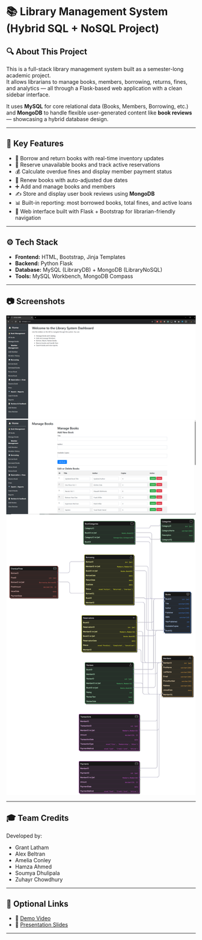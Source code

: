 # 📚 Library Management System (Hybrid SQL + NoSQL Project)

## 🔍 About This Project

This is a full-stack library management system built as a semester-long academic project.  
It allows librarians to manage books, members, borrowing, returns, fines, and analytics — all through a Flask-based web application with a clean sidebar interface.

It uses **MySQL** for core relational data (Books, Members, Borrowing, etc.) and **MongoDB** to handle flexible user-generated content like **book reviews** — showcasing a hybrid database design.

---

## 🚀 Key Features

- 📘 Borrow and return books with real-time inventory updates  
- 📌 Reserve unavailable books and track active reservations  
- 💰 Calculate overdue fines and display member payment status  
- 🔁 Renew books with auto-adjusted due dates  
- ➕ Add and manage books and members  
- ✍️ Store and display user book reviews using **MongoDB**  
- 📊 Built-in reporting: most borrowed books, total fines, and active loans  
- 🧩 Web interface built with Flask + Bootstrap for librarian-friendly navigation

---

## ⚙️ Tech Stack

- **Frontend:** HTML, Bootstrap, Jinja Templates  
- **Backend:** Python Flask  
- **Database:** MySQL (LibraryDB) + MongoDB (LibraryNoSQL)  
- **Tools:** MySQL Workbench, MongoDB Compass

---

## 📷 Screenshots

![Web App Homepage](screenshots/webapp_home.png) 
![Page Example (Manage Books)](screenshots/manage_books.png) 
![ER Diagram](screenshots/erd_diagram.png)

---

## 🎓 Team Credits

Developed by:

- Grant Latham  
- Alex Beltran  
- Amelia Conley  
- Hamza Ahmed  
- Soumya Dhulipala  
- Zuhayr Chowdhury

---

## 📎 Optional Links

- 🔗 [Demo Video](https://www.youtube.com/watch?v=-KGUROvppPQ&ab_channel=ZuhayrChowdhury)  
- 📝 [Presentation Slides](https://www.canva.com/design/DAGmd-AeoLk/pt7kD2Cd0NLZ-nUziN0blg/edit?utm_content=DAGmd-AeoLk&utm_campaign=designshare&utm_medium=link2&utm_source=sharebutton)

---


